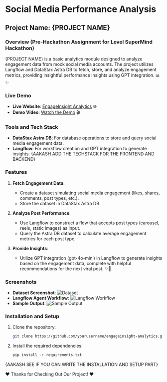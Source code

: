 # Social Media Performance Analysis

## Project Name: {PROJECT NAME}

### Overview (Pre-Hackathon Assignment for Level SuperMind Hackathon)
{PROJECT NAME} is a basic analytics module designed to analyze engagement data from mock social media accounts. The project utilizes Langflow and DataStax Astra DB to fetch, store, and analyze engagement metrics, providing insightful performance insights using GPT integration. 📊✨

### Live Demo
- **Live Website**: [EngageInsight Analytics](https://yourwebsite.com) 🌐
- **Demo Video**: [Watch the Demo](https://youtu.be/demo_video_link) 🎬

### Tools and Tech Stack
- **DataStax Astra DB**: For database operations to store and query social media engagement data.
- **Langflow**: For workflow creation and GPT integration to generate insights.
  {AAKASH ADD THE TECHSTACK FOR THE FRONTEND AND BACKEND}

### Features
1. **Fetch Engagement Data**:
   - Create a dataset simulating social media engagement (likes, shares, comments, post types, etc.).
   - Store the dataset in DataStax Astra DB.

2. **Analyze Post Performance**:
   - Use Langflow to construct a flow that accepts post types (carousel, reels, static images) as input.
   - Query the Astra DB dataset to calculate average engagement metrics for each post type.

3. **Provide Insights**:
   - Utilize GPT integration (gpt-4o-mini) in Langflow to generate insights based on the engagement data, complete with helpful recommendations for the next viral post. ✨🚀

### Screenshots
- **Dataset Screenshot**: ![Dataset](path/to/dataset_screenshot.png)
- **Langflow Agent Workflow**: ![Langflow Workflow](path/to/langflow_workflow_screenshot.png)
- **Sample Output**: ![Sample Output](path/to/sample_output_screenshot.png)

### Installation and Setup
1. Clone the repository:
   ```bash
   git clone https://github.com/yourusername/engageinsight-analytics.git
   ```

2. Install the required dependencies:
   ```bash
   pip install -r requirements.txt
   ```

{AAKASH SEE IF YOU CAN WRITE THE INSTALLATION AND SETUP PART}




❤ Thanks for Checking Out Our Project! ❤
